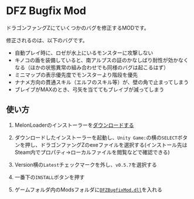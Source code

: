# DFZ Bugfix Mod

ドラゴンファングZにていくつかのバグを修正するMODです。

修正されるのは、以下のバグです。

- 自動プレイ時に、ロゼが水上にいるモンスターに攻撃しない
- キノコの盾を装備していると、南アルプスの証のかなしばり耐性が効かなくなる（ほかの状態異常の組み合わせでも同様のバグは起こるはず）
- ミニマップの表示優先度でモンスターより階段を優先
- ナナメ方向の貫通スキル（エルフのスキル等）が、壁の角で止まってしまう
- ブレイブがMAXのとき、弓矢を当ててもブレイブが減ってしまう

## 使い方
1. MelonLoaderのインストーラーを[ダウンロードする](https://github.com/LavaGang/MelonLoader.Installer/releases/latest/download/MelonLoader.Installer.exe)

2. ダウンロードしたインストーラーを起動し、`Unity Game:`の横の`SELECT`ボタンを押し、ドラゴンファングZのexeファイルを選択する(インストール先はSteam内でプロパティ→ローカルファイルを閲覧などで確認できる)

3. Version横の`Latest`チェックマークを外し、`v0.5.7`を選択する

4. 一番下の`INSTALL`ボタンを押す

5. ゲームフォルダ内のModsフォルダに[`DFZBugfixMod.dll`](https://github.com/yagamuu/speedrun/blob/master/DragonFangZ/Mod/DFZBugfixMod/DFZBugfixMod.dll)を入れる